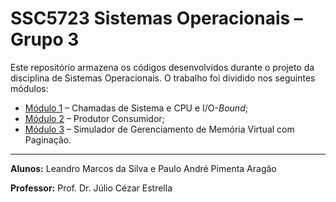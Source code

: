 # SSC5723 Sistemas Operacionais – Grupo 3

Este repositório armazena os códigos desenvolvidos durante o projeto da disciplina de Sistemas Operacionais. O trabalho foi dividido nos seguintes módulos:

* [Módulo 1](https://github.com/andre1003/SSC5723-gsopos03/tree/main/Module_1) – Chamadas de Sistema e CPU e I/O-_Bound_;
* [Módulo 2](https://github.com/andre1003/SSC5723-gsopos03/tree/main/Module_2) – Produtor Consumidor;
* [Módulo 3](https://github.com/andre1003/SSC5723-gsopos03/tree/main/Module_3) – Simulador de Gerenciamento de Memória Virtual com Paginação.

----
**Alunos:** Leandro Marcos da Silva e Paulo André Pimenta Aragão

**Professor:** Prof. Dr. Júlio Cézar Estrella
